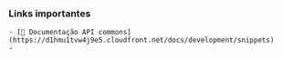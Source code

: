 ### Links importantes
	- [🔗 Documentação API commons](https://d1hmu1tvw4j9e5.cloudfront.net/docs/development/snippets)
	-